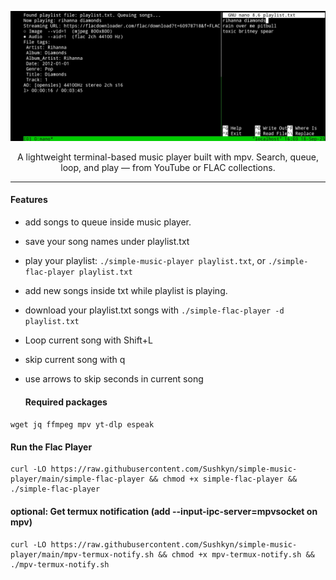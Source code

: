 <div align="center">

![Description](example.jpg)

A lightweight terminal-based music player built with mpv.
Search, queue, loop, and play — from YouTube or FLAC collections.
</div>

---

#### Features

 - add songs to queue inside music player.
 - save your song names under playlist.txt
 - play your playlist: `./simple-music-player playlist.txt`, or `./simple-flac-player playlist.txt`
 - add new songs inside txt while playlist is playing.
 - download your playlist.txt songs with `./simple-flac-player -d playlist.txt`
 - Loop current song with Shift+L
 - skip current song with q
 - use arrows to skip seconds in current song

   #### Required packages

`wget jq ffmpeg mpv yt-dlp espeak`


#### Run the Flac Player 
```
curl -LO https://raw.githubusercontent.com/Sushkyn/simple-music-player/main/simple-flac-player && chmod +x simple-flac-player && ./simple-flac-player
```
#### optional: Get termux notification (add --input-ipc-server=mpvsocket on mpv)
```
curl -LO https://raw.githubusercontent.com/Sushkyn/simple-music-player/main/mpv-termux-notify.sh && chmod +x mpv-termux-notify.sh && ./mpv-termux-notify.sh
